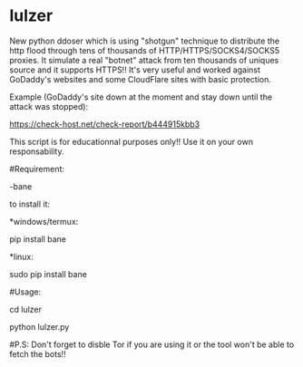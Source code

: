 # lulzer
New python ddoser which is using "shotgun" technique to distribute the http flood through tens of thousands of HTTP/HTTPS/SOCKS4/SOCKS5 proxies. It simulate a real "botnet" attack from ten thousands of uniques source and it supports HTTPS!! It's very useful and worked against GoDaddy's websites and some CloudFlare sites with basic protection.

Example (GoDaddy's site down at the moment and stay down until the attack was stopped):

https://check-host.net/check-report/b444915kbb3


This script is for educationnal purposes only!! Use it on your own responsability.

#Requirement:

-bane

to install it:

*windows/termux:

pip install bane

*linux:

sudo pip install bane



#Usage:

cd lulzer

python lulzer.py


#P.S:
Don't forget to disble Tor if you are using it or the tool won't be able to fetch the bots!!
